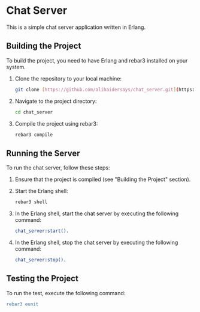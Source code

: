 # Chat Server

This is a simple chat server application written in Erlang.

## Building the Project

To build the project, you need to have Erlang and rebar3 installed on your system.

1. Clone the repository to your local machine:

    ```bash
    git clone [https://github.com/alihaidersays/chat_server.git](https://github.com/alihaidersays/chat_server.git)
    ```

2. Navigate to the project directory:

    ```bash
    cd chat_server
    ```

3. Compile the project using rebar3:

    ```bash
    rebar3 compile
    ```

## Running the Server

To run the chat server, follow these steps:

1. Ensure that the project is compiled (see "Building the Project" section).

2. Start the Erlang shell:

    ```bash
    rebar3 shell
    ```

3. In the Erlang shell, start the chat server by executing the following command:

    ```erlang
    chat_server:start().
    ```

4. In the Erlang shell, stop the chat server by executing the following command:

    ```erlang
    chat_server:stop().
    ```

## Testing the Project

To run the test, execute the following command:

 ```erlang
 rebar3 eunit
 ```
